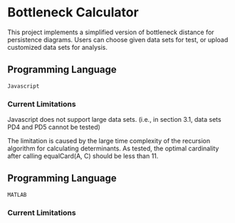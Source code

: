 # Bottleneck Calculator

This project implements a simplified version of bottleneck distance for persistence diagrams. Users can choose given data sets for test, or 
upload customized data sets for analysis.  

## Programming Language
```
Javascript
```

### Current Limitations
Javascript does not support large data sets. (i.e., in section 3.1, data sets PD4 and PD5 cannot be tested)

The limitation is caused by the large time complexity of the recursion algorithm for calculating determinants.
As tested, the optimal cardinality after calling equalCard(A, C) should be less than 11.

## Programming Language
```
MATLAB
```

### Current Limitations


